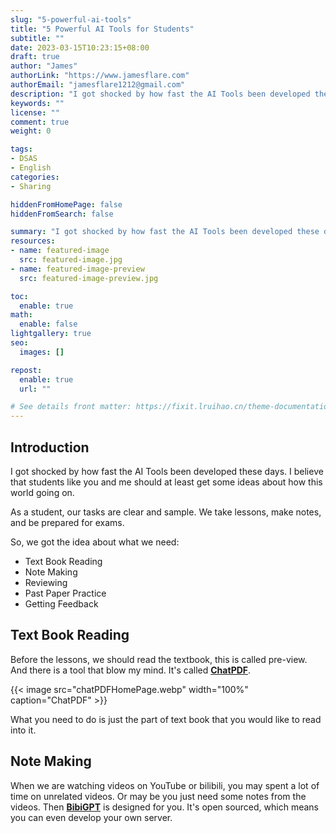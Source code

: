 ```yaml
---
slug: "5-powerful-ai-tools"
title: "5 Powerful AI Tools for Students"
subtitle: ""
date: 2023-03-15T10:23:15+08:00
draft: true
author: "James"
authorLink: "https://www.jamesflare.com"
authorEmail: "jamesflare1212@gmail.com"
description: "I got shocked by how fast the AI Tools been developed these days. I believe that students like you and me should at least get some ideas about how this world going on."
keywords: ""
license: ""
comment: true
weight: 0

tags:
- DSAS
- English
categories:
- Sharing

hiddenFromHomePage: false
hiddenFromSearch: false

summary: "I got shocked by how fast the AI Tools been developed these days. I believe that students like you and me should at least get some ideas about how this world going on."
resources:
- name: featured-image
  src: featured-image.jpg
- name: featured-image-preview
  src: featured-image-preview.jpg

toc:
  enable: true
math:
  enable: false
lightgallery: true
seo:
  images: []

repost:
  enable: true
  url: ""

# See details front matter: https://fixit.lruihao.cn/theme-documentation-content/#front-matter
---
```


<!--more-->

## Introduction

I got shocked by how fast the AI Tools been developed these days. I believe that students like you and me should at least get some ideas about how this world going on.

As a student, our tasks are clear and sample. We take lessons, make notes, and be prepared for exams.

So, we got the idea about what we need:

- Text Book Reading
- Note Making
- Reviewing
- Past Paper Practice
- Getting Feedback

## Text Book Reading

Before the lessons, we should read the textbook, this is called pre-view. And there is a tool that blow my mind. It's called [**ChatPDF**](https://www.chatpdf.com/).

{{< image src="chatPDFHomePage.webp" width="100%" caption="ChatPDF" >}}

What you need to do is just the part of text book that you would like to read into it.

## Note Making

When we are watching videos on YouTube or bilibili, you may spent a lot of time on unrelated videos. Or may be you just need some notes from the videos. Then [**BibiGPT**](https://github.com/JimmyLv/BibiGPT) is designed for you. It's open sourced, which means you can even develop your own server.